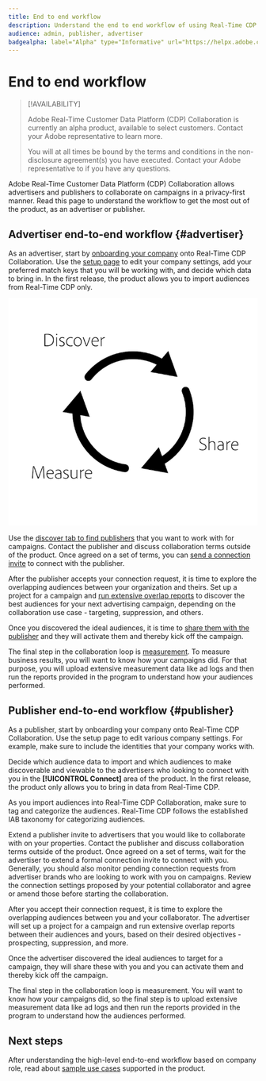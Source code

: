 ```yaml
---
title: End to end workflow
description: Understand the end to end workflow of using Real-Time CDP Collaboration as an advertiser or publisher
audience: admin, publisher, advertiser
badgealpha: label="Alpha" type="Informative" url="https://helpx.adobe.com/legal/product-descriptions/real-time-customer-data-platform-b2b-edition-prime-and-ultimate-packages.html newtab=true"
---
```


# End to end workflow

>[!AVAILABILITY]
>
>Adobe Real-Time Customer Data Platform (CDP) Collaboration is currently an alpha product, available to select customers. Contact your Adobe representative to learn more.
>
>You will at all times be bound by the terms and conditions in the non-disclosure agreement(s) you have executed. Contact your Adobe representative to if you have any questions.

Adobe Real-Time Customer Data Platform (CDP) Collaboration allows advertisers and publishers to collaborate on campaigns in a privacy-first manner. Read this page to understand the workflow to get the most out of the product, as an advertiser or publisher.

## Advertiser end-to-end workflow {#advertiser}

As an advertiser, start by [onboarding your company](/help/guide/setup/onboard-organization.md) onto Real-Time CDP Collaboration. Use the [setup page](/help/guide/setup/setup-overview.md) to edit your company settings, add your preferred match keys that you will be working with, and decide which data to bring in. In the first release, the product allows you to import audiences from Real-Time CDP only. 

![Discover, share, measure for advertisers.](/help/assets/end-to-end-workflow/discover-share-measure.png)

Use the [discover tab to find publishers](/help/guide/connect-publisher-advertiser/discover-publishers.md) that you want to work with for campaigns. Contact the publisher and discuss collaboration terms outside of the product. Once agreed on a set of terms, you can [send a connection invite](/help/guide/connect-publisher-advertiser/establishing-connections.md) to connect with the publisher.

After the publisher accepts your connection request, it is time to explore the overlapping audiences between your organization and theirs. Set up a project for a campaign and [run extensive overlap reports](/help/guide/collaborate/discover.md) to discover the best audiences for your next advertising campaign, depending on the collaboration use case - targeting, suppression, and others. 

Once you discovered the ideal audiences, it is time to [share them with the publisher](/help/guide/collaborate/share.md) and they will activate them and thereby kick off the campaign. 

The final step in the collaboration loop is [measurement](/help/guide/collaborate/measure.md). To measure business results, you will want to know how your campaigns did. For that purpose, you will upload extensive measurement data like ad logs and then run the reports provided in the program to understand how your audiences performed. 

## Publisher end-to-end workflow {#publisher}

As a publisher, start by onboarding your company onto Real-Time CDP Collaboration. Use the setup page to edit various company settings. For example, make sure to include the identities that your company works with. 

Decide which audience data to import and which audiences to make discoverable and viewable to the advertisers who looking to connect with you in the **[!UICONTROL Connect]** area of the product. In the first release, the product only allows you to bring in data from Real-Time CDP. 

As you import audiences into Real-Time CDP Collaboration, make sure to tag and categorize the audiences. Real-Time CDP follows the established IAB taxonomy for categorizing audiences.

Extend a publisher invite to advertisers that you would like to collaborate with on your properties. Contact the publisher and discuss collaboration terms outside of the product. Once agreed on a set of terms, wait for the advertiser to extend a formal connection invite to connect with you. Generally, you should also monitor pending connection requests from advertiser brands who are looking to work with you on campaigns. Review the connection settings proposed by your potential collaborator and agree or amend those before starting the collaboration.

After you accept their connection request, it is time to explore the overlapping audiences between you and your collaborator. The advertiser will set up a project for a campaign and run extensive overlap reports between their audiences and yours, based on their desired objectives - prospecting, suppression, and more.  

Once the advertiser discovered the ideal audiences to target for a campaign, they will share these with you and you can activate them and thereby kick off the campaign. 

The final step in the collaboration loop is measurement. You will want to know how your campaigns did, so the final step is to upload extensive measurement data like ad logs and then run the reports provided in the program to understand how the audiences performed.

## Next steps

After understanding the high-level end-to-end workflow based on company role, read about [sample use cases](/help/guide/use-cases-benefits.md) supported in the product.